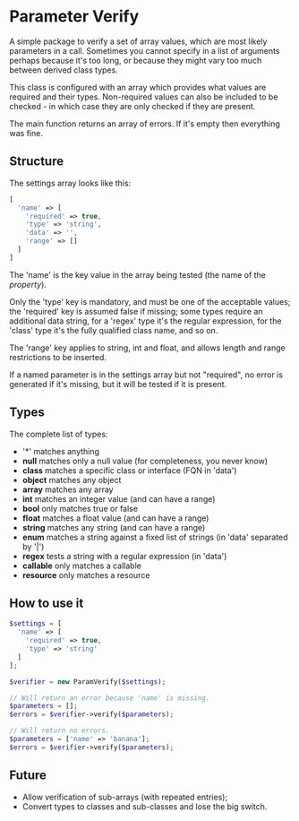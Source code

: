 Parameter Verify
================
A simple package to verify a set of array values, which are most likely
parameters in a call. Sometimes you cannot specify in a list of arguments
perhaps because it's too long, or because they might vary too much between
derived class types.

This class is configured with an array which provides what values are required
and their types. Non-required values can also be included to be checked - in
which case they are only checked if they are present.

The main function returns an array of errors. If it's empty then everything
was fine.

Structure
---------
The settings array looks like this:
```php
[
  'name' => [
    'required' => true,
    'type' => 'string',
    'data' => '',
    'range' => []
  ]
]
```
The 'name' is the key value in the array being tested (the name of the 
_property_).

Only the 'type' key is mandatory, and must be one of the acceptable values;
the 'required' key is assumed false if missing; some types require an
additional data string, for a 'regex' type it's the regular expression, for
the 'class' type it's the fully qualified class name, and so on.

The 'range' key applies to string, int and float, and allows length and
range restrictions to be inserted.

If a named parameter is in the settings array but not "required", no error is
generated if it's missing, but it will be tested if it is present.

Types
-----
The complete list of types:
 - '*' matches anything
 - **null** matches only a null value (for completeness, you never know)
 - **class** matches a specific class or interface (FQN in 'data')
 - **object** matches any object
 - **array** matches any array
 - **int** matches an integer value (and can have a range)
 - **bool** only matches true or false
 - **float** matches a float value (and can have a range)
 - **string** matches any string (and can have a range)
 - **enum** matches a string against a fixed list of strings (in 'data'
   separated by '|')
 - **regex** tests a string with a regular expression (in 'data')
 - **callable** only matches a callable
 - **resource** only matches a resource

How to use it
-------------
```php
$settings = [
  'name' => [
    'required' => true,
    'type' => 'string'
  ]
];

$verifier = new ParamVerify($settings);

// Will return an error because 'name' is missing.
$parameters = [];
$errors = $verifier->verify($parameters);

// Will return no errors.
$parameters = ['name' => 'banana'];
$errors = $verifier->verify($parameters);
```

Future
------
 - Allow verification of sub-arrays (with repeated entries);
 - Convert types to classes and sub-classes and lose the big switch.

